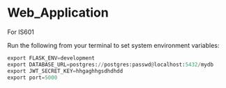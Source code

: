 # Web_Application
For IS601


Run the following from your terminal to set system environment variables:
 
```python
export FLASK_ENV=development
export DATABASE_URL=postgres://postgres:passwd@localhost:5432/mydb
export JWT_SECRET_KEY=hhgaghhgsdhdhdd
export port=5000
```